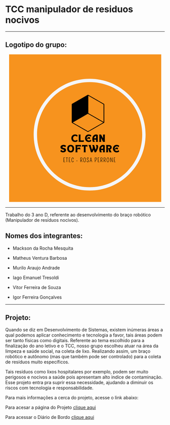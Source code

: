 # TCC manipulador de residuos nocivos 
---

## Logotipo do grupo:

<center>

![logo](./diario/imagens/logo_fev.png)

</center>

---

Trabalho do 3 ano D, referente ao desenvolvimento do braço robótico (Manipulador de resíduos nocivos). 

## Nomes dos integrantes:                            

* Mackson da Rocha Mesquita

* Matheus Ventura Barbosa                    

* Murilo Araujo Andrade 

* Iago Emanuel Tresoldi 

* Vitor Ferreira de Souza 

* Igor Ferreira Gonçalves

---

## Projeto:

Quando se diz em Desenvolvimento de Sistemas, existem inúmeras áreas a qual podemos
aplicar conhecimento e tecnologia a favor, tais áreas podem ser tanto físicas como digitais. Referente ao tema escolhido para a finalização do ano letivo e o TCC, nosso
grupo escolheu atuar na área da limpeza e saúde social, na coleta de lixo. Realizando
assim, um braço robótico e autônomo (mas que também pode ser controlado) para a coleta
de resíduos muito específicos.

Tais resíduos como lixos hospitalares por exemplo, podem ser muito perigosos e nocivos a saúde pois apresentam alto indice de contaminação. Esse projeto entra pra suprir essa necessidade, ajudando a diminuir os riscos com tecnologia e responsabilidade.              


Para mais informações a cerca do projeto, acesse o link abaixo:

Para acesar a página do Projeto [clique aqui](https://github.com/AlunoMackson/TCCManipulador-de-Residuos-Nocivos/blob/main/projeto/projeto.md)

Para acessar o Diário de Bordo [clique aqui](https://github.com/AlunoMackson/TCCManipulador-de-Residuos-Nocivos/tree/main/diario)                     

